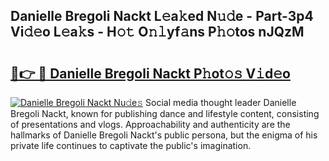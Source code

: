 ## Danielle Bregoli Nackt L𝚎a𝚔ed N𝚞𝚍e - Part-3p4 Vi𝚍𝚎o L𝚎a𝚔s - H𝚘𝚝 O𝚗𝚕yf𝚊ns P𝚑𝚘tos nJQzM

# <h2><a href="http://kf2d24.oniu.top/?m=Danielle+Bregoli+Nackt">🔗👉 🔴 Danielle Bregoli Nackt P𝚑ot𝚘𝚜 V𝚒d𝚎o</a></h2>

[![Danielle Bregoli Nackt Nu𝚍e𝚜](https://i.imgur.com/0qMVB7G.gif)](http://kf2d24.oniu.top/?m=Danielle+Bregoli+Nackt)
Social media thought leader Danielle Bregoli Nackt, known for publishing dance and lifestyle content, consisting of presentations and vlogs. Approachability and authenticity are the hallmarks of Danielle Bregoli Nackt's public persona, but the enigma of his private life continues to captivate the public's imagination.  
